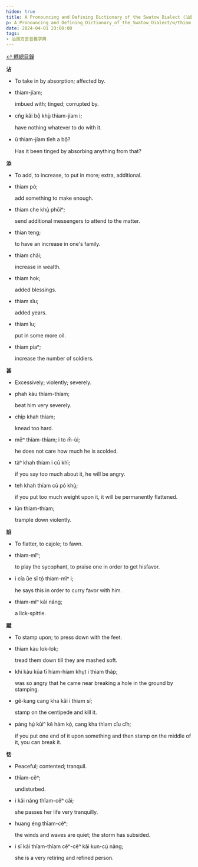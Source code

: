 ```yaml
---
hiden: true
title: A Pronouncing and Defining Dictionary of the Swatow Dialect (汕頭方言音義字典) / thiam
p: A_Pronouncing_and_Defining_Dictionary_of_the_Swatow_Dialect/w/thiam
date: 2024-04-01 23:00:00
tags: 
- 汕頭方言音義字典
---
```


[↩️ 轉總目錄](/A_Pronouncing_and_Defining_Dictionary_of_the_Swatow_Dialect)


**沾**
- To take in by absorption; affected by.

- thiam-jíam;

  imbued with; tinged; corrupted by.

- cn̂g kâi bô̤ khṳ̀ thiam-jíam i;

  have nothing whatever to do with it.

- ŭ thiam-jíam tîeh a bô̤?

  Has it been tinged by absorbing anything from that?

**添**
- To add, to increase, to put in more; extra, additional.

- thiam pó;

  add something to make enough.

- thiam che khṳ̀ phōiⁿ;

  send additional messengers to attend to the matter.

- thian teng;

  to have an increase in one's family.

- thiam châi;

  increase in wealth.

- thiam hok;

  added blessings.

- thiam sīu;

  added years.

- thiam îu;

  put in some more oil.

- thiam piaⁿ;

  increase the number of soldiers.

**甚**
- Excessively; violently; severely.

- phah kàu thíam-thíam;

  beat him very severely.

- chîp khah thíam;

  knead too hard.

- mēⁿ thíam-thíam; i to m̄-ùi;

  he does not care how much he is scolded.

- tàⁿ khah thíam i cū khì;

  if you say too much about it, he will be angry.

- teh khah thíam cū pó khṳ̀;

  if you put too much weight upon it, it will be permanently flattened.

- lūn thíam-thíam;

  trample down violently.

**諂**
- To flatter, to cajole; to fawn.

- thíam-mĭⁿ;

  to play the sycophant, to praise one in order to get hisfavor.

- i cía ūe sĭ tó̤ thíam-mĭⁿ i;

  he says this in order to curry favor with him.

- thíam-mĭⁿ kâi nâng;

  a lick-spittle.

**蹴**
- To stamp upon; to press down with the feet.

- thìam kàu lok-lok;

  tread them down till they are mashed soft.

- khì kàu kŭa tī híam-híam khṳt i thìam thâp;

  was so angry that he came near breaking a hole in the ground by stamping.

- gê-kang cang kha kâi i thìam sí;

  stamp on the centipede and kill it.

- pàng hṳ́ kûiⁿ kĕ hám kò̤, cang kha thìam cĭu cîh;

  if you put one end of it upon something and then stamp on the middle of it, you can break it.

**恬**
- Peaceful; contented; tranquil.

- thîam-cĕⁿ;

  undisturbed.

- i kâi nâng thîam-cĕⁿ căi;

  she passes her life very tranquilly.

- huang éng thîam-cĕⁿ;

  the winds and waves are quiet; the storm has subsided.

- i sĭ kâi thîam-thîam cĕⁿ-cĕⁿ kâi kun-cṳ́ nâng;

  she is a very retiring and refined person.